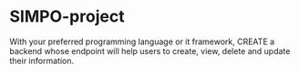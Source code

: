 # SIMPO-project
With your preferred programming language or it framework, CREATE a backend whose endpoint will help users to create,  view, delete and update their information.
